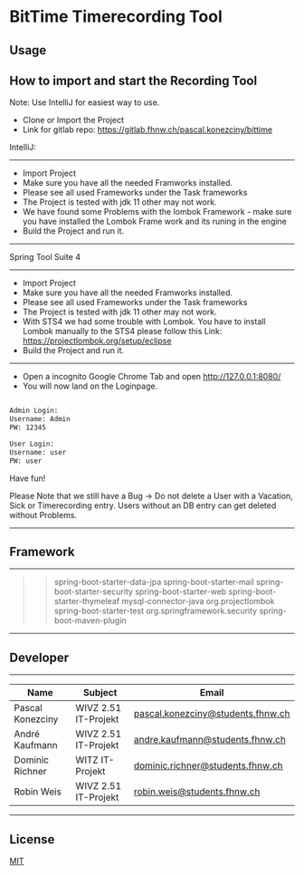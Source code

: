 # BitTime Timerecording Tool


## Usage


How to import and start the Recording Tool
----------------------------------

Note: Use IntelliJ for easiest way to use.

- Clone or Import the Project 
- Link for gitlab repo: https://gitlab.fhnw.ch/pascal.konezciny/bittime

IntelliJ:
*******************************************************************************************************************************************************
- 	Import Project
- 	Make sure you have all the needed Framworks installed.
- 	Please see all used Frameworks under the Task frameworks
- 	The Project is tested with jdk 11 other may not work.
- 	We have found some Problems with the lombok Framework - make sure you have installed the Lombok Frame work and its runing in the engine
- 	Build the Project and run it.
*******************************************************************************************************************************************************

Spring Tool Suite 4
*******************************************************************************************************************************************************
- 	Import Project
- 	Make sure you have all the needed Framworks installed.
- 	Please see all used Frameworks under the Task frameworks 
- 	The Project is tested with jdk 11 other may not work.
- 	With STS4 we had some trouble with Lombok. You have to install Lombok manually to 
	the STS4 please follow this Link: https://projectlombok.org/setup/eclipse
-	Build the Project and run it.
*******************************************************************************************************************************************************

- Open a incognito Google Chrome Tab and open http://127.0.0.1:8080/
- You will now land on the Loginpage.


```html

Admin Login:
Username: Admin
PW: 12345

User Login:
Username: user
PW: user
```

Have fun!


Please Note that we still have a Bug -> Do not delete a User with a Vacation, Sick or Timerecording entry. 
Users without an DB entry can get deleted without Problems.

----------------------------------
## Framework
----------------------------------

>> spring-boot-starter-data-jpa
>> spring-boot-starter-mail
>> spring-boot-starter-security
>> spring-boot-starter-web
>> spring-boot-starter-thymeleaf
>> mysql-connector-java
>> org.projectlombok
>> spring-boot-starter-test
>> org.springframework.security
>> spring-boot-maven-plugin

----------------------------------

## Developer
----------------------------------
| Name | Subject | Email
| ------ | ------ | -------|
| Pascal Konezciny | WIVZ 2.51 IT-Projekt | pascal.konezciny@students.fhnw.ch
| André Kaufmann | WIVZ 2.51 IT-Projekt | andre.kaufmann@students.fhnw.ch
| Dominic Richner	 | WITZ IT-Projekt | dominic.richner@students.fhnw.ch
| Robin Weis | WIVZ 2.51 IT-Projekt | robin.weis@students.fhnw.ch



----------------------------------

## License
[MIT](https://choosealicense.com/licenses/mit/)
